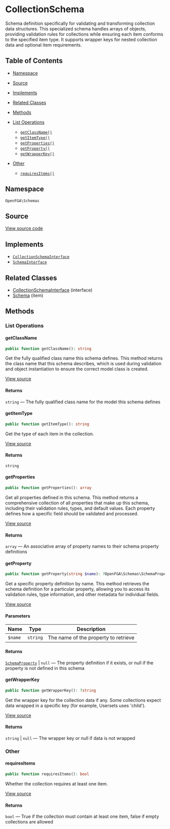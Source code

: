 # CollectionSchema

Schema definition specifically for validating and transforming collection data structures. This specialized schema handles arrays of objects, providing validation rules for collections while ensuring each item conforms to the specified item type. It supports wrapper keys for nested collection data and optional item requirements.

## Table of Contents

- [Namespace](#namespace)
- [Source](#source)
- [Implements](#implements)
- [Related Classes](#related-classes)
- [Methods](#methods)

- [List Operations](#list-operations)
  - [`getClassName()`](#getclassname)
  - [`getItemType()`](#getitemtype)
  - [`getProperties()`](#getproperties)
  - [`getProperty()`](#getproperty)
  - [`getWrapperKey()`](#getwrapperkey)
- [Other](#other)
  - [`requiresItems()`](#requiresitems)

## Namespace

`OpenFGA\Schemas`

## Source

[View source code](https://github.com/evansims/openfga-php/blob/main/src/Schemas/CollectionSchema.php)

## Implements

- [`CollectionSchemaInterface`](CollectionSchemaInterface.md)
- [`SchemaInterface`](SchemaInterface.md)

## Related Classes

- [CollectionSchemaInterface](Schemas/CollectionSchemaInterface.md) (interface)
- [Schema](Schemas/Schema.md) (item)

## Methods

### List Operations

#### getClassName

```php
public function getClassName(): string

```

Get the fully qualified class name this schema defines. This method returns the class name that this schema describes, which is used during validation and object instantiation to ensure the correct model class is created.

[View source](https://github.com/evansims/openfga-php/blob/main/src/Schemas/CollectionSchema.php#L56)

#### Returns

`string` — The fully qualified class name for the model this schema defines

#### getItemType

```php
public function getItemType(): string

```

Get the type of each item in the collection.

[View source](https://github.com/evansims/openfga-php/blob/main/src/Schemas/CollectionSchema.php#L65)

#### Returns

`string`

#### getProperties

```php
public function getProperties(): array

```

Get all properties defined in this schema. This method returns a comprehensive collection of all properties that make up this schema, including their validation rules, types, and default values. Each property defines how a specific field should be validated and processed.

[View source](https://github.com/evansims/openfga-php/blob/main/src/Schemas/CollectionSchema.php#L74)

#### Returns

`array` — An associative array of property names to their schema property definitions

#### getProperty

```php
public function getProperty(string $name): ?OpenFGA\Schemas\SchemaProperty

```

Get a specific property definition by name. This method retrieves the schema definition for a particular property, allowing you to access its validation rules, type information, and other metadata for individual fields.

[View source](https://github.com/evansims/openfga-php/blob/main/src/Schemas/CollectionSchema.php#L84)

#### Parameters

| Name    | Type     | Description                          |
| ------- | -------- | ------------------------------------ |
| `$name` | `string` | The name of the property to retrieve |

#### Returns

[`SchemaProperty`](SchemaProperty.md) &#124; `null` — The property definition if it exists, or null if the property is not defined in this schema

#### getWrapperKey

```php
public function getWrapperKey(): ?string

```

Get the wrapper key for the collection data if any. Some collections expect data wrapped in a specific key (for example, Usersets uses &#039;child&#039;).

[View source](https://github.com/evansims/openfga-php/blob/main/src/Schemas/CollectionSchema.php#L94)

#### Returns

`string` &#124; `null` — The wrapper key or null if data is not wrapped

### Other

#### requiresItems

```php
public function requiresItems(): bool

```

Whether the collection requires at least one item.

[View source](https://github.com/evansims/openfga-php/blob/main/src/Schemas/CollectionSchema.php#L103)

#### Returns

`bool` — True if the collection must contain at least one item, false if empty collections are allowed

